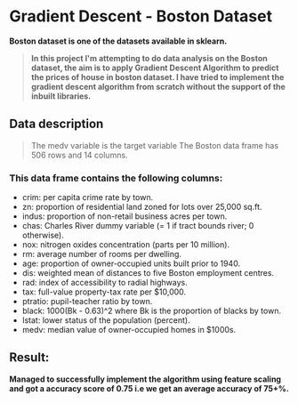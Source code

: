 # Gradient Descent - Boston Dataset

**Boston dataset is one of the datasets available in sklearn.**

> **In this project I'm attempting to do data analysis on the Boston dataset, the aim is to apply Gradient Descent Algorithm to predict the prices of house in boston dataset.
 I have tried to implement the gradient descent algorithm from scratch without the support of the inbuilt libraries.**

## Data description
> The medv variable is the target variable
> The Boston data frame has 506 rows and 14 columns.

### This data frame contains the following columns:
- crim: per capita crime rate by town.
- zn: proportion of residential land zoned for lots over 25,000 sq.ft.
- indus: proportion of non-retail business acres per town.
- chas: Charles River dummy variable (= 1 if tract bounds river; 0 otherwise).
- nox: nitrogen oxides concentration (parts per 10 million).
- rm: average number of rooms per dwelling.
- age: proportion of owner-occupied units built prior to 1940.
- dis: weighted mean of distances to five Boston employment centres.
- rad: index of accessibility to radial highways.
- tax: full-value property-tax rate per \$10,000.
- ptratio: pupil-teacher ratio by town.
- black: 1000(Bk - 0.63)^2 where Bk is the proportion of blacks by town.
- lstat: lower status of the population (percent).
- medv: median value of owner-occupied homes in \$1000s.

## Result:
**Managed to successfully implement the algorithm using feature scaling and got a accuracy score of 0.75 i.e we get an average accuracy of 75+%.**
